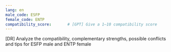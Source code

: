 ```yaml
---
lang: en
male_code: ESFP
female_code: ENTP
compatibility_score:       # [GPT] Give a 1–10 compatibility score
---
```


[DR] Analyze the compatibility, complementary strengths, possible conflicts and tips for ESFP male and ENTP female

